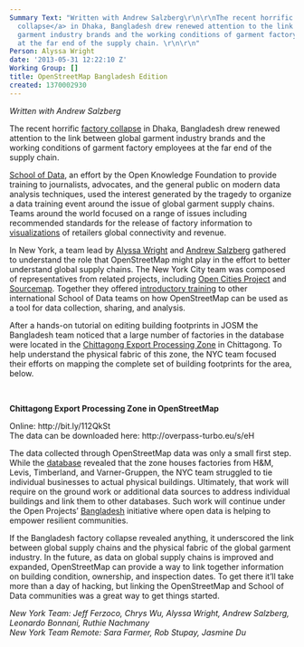 ```yaml
---
Summary Text: "Written with Andrew Salzberg\r\n\r\nThe recent horrific <a href=\"http://en.wikipedia.org/wiki/2013_Savar_building_collapse\">factory
  collapse</a> in Dhaka, Bangladesh drew renewed attention to the link between global
  garment industry brands and the working conditions of garment factory employees
  at the far end of the supply chain. \r\n\r\n"
Person: Alyssa Wright
date: '2013-05-31 12:22:10 Z'
Working Group: []
title: OpenStreetMap Bangladesh Edition
created: 1370002930
---
```

<p><em>Written with Andrew Salzberg</em></p>
<p>The recent horrific <a href="http://en.wikipedia.org/wiki/2013_Savar_building_collapse">factory collapse</a> in Dhaka, Bangladesh drew renewed attention to the link between global garment industry brands and the working conditions of garment factory employees at the far end of the supply chain.</p>
<p><a href="http://schoolofdata.org/">School of Data</a>, an effort by the Open Knowledge Foundation to provide training to journalists, advocates, and the general public on modern data analysis techniques, used the interest generated by the tragedy to organize a data training event around the issue of global garment supply chains. Teams around the world focused on a range of issues including recommended standards for the release of factory information to <a href="http://www.annaflagg.com/GarmentFactories/garmentmap.html">visualizations</a> of retailers global connectivity and revenue.</p>
<p>In New York, a team lead by <a href="https://twitter.com/alyssapwright">Alyssa Wright</a> and <a href="https://twitter.com/andrewsalzberg">Andrew Salzberg</a> gathered to understand the role that OpenStreetMap might play in the effort to better understand global supply chains. The New York City team was composed of representatives from related projects, including <a href="http://opencitiesproject.com/">Open Cities Project</a> and <a href="https://sourcemap.com/ ">Sourcemap</a>. Together they offered <a href="https://docs.google.com/a/hotosm.org/presentation/d/1sn7UCiLIv7sRgaWXWBk70i8XlbQkBFtCjFNc5QZdj04/edit#slide=id.g23023050_0_161">introductory training</a> to other international School of Data teams on how OpenStreetMap can be used as a tool for data collection, sharing, and analysis.</p>
<p>After a hands-on tutorial on editing building footprints in JOSM the Bangladesh team noticed that a large number of factories in the database were located in the <a href="http://www.google.com/url?q=http%3A%2F%2Fen.wikipedia.org%2Fwiki%2FChittagong_Export_Processing_Zone&amp;sa=D&amp;sntz=1&amp;usg=AFQjCNGnQCP0YQNSyly3execkcMAZXyZMA">Chittagong Export Processing Zone</a> in Chittagong. To help understand the physical fabric of this zone, the NYC team focused their efforts on mapping the complete set of building footprints for the area, below.</p>
<p>&nbsp;</p>
<p><strong>Chittagong Export Processing Zone in OpenStreetMap</strong></p>
<p>Online: http://bit.ly/112QkSt<br> The data can be downloaded here: http://overpass-turbo.eu/s/eH</p>
<p>The data collected through OpenStreetMap data was only a small first step. While the <a href="https://docs.google.com/spreadsheet/ccc?key=0AvdkMlz2NopEdEdIZ3d4VlFJQ0NkazhrWGFQdXZQMkE&amp;usp=sharing">database</a> revealed that the zone houses factories from H&amp;M, Levis, Timberland, and Varner-Gruppen, the NYC team struggled to tie individual businesses to actual physical buildings. Ultimately, that work will require on the ground work or additional data sources to address individual buildings and link them to other databases. Such work will continue under the Open Projects’ <a href="http://www.google.com/url?q=http%3A%2F%2Fopencitiesproject.com%2Fcities%2Fdhaka%2F&amp;sa=D&amp;sntz=1&amp;usg=AFQjCNH_8FYhKtmFkBNrIC73JajmX4vMsg">Bangladesh</a> initiative where open data is helping to empower resilient communities.</p>
<p>If the Bangladesh factory collapse revealed anything, it underscored the link between global supply chains and the physical fabric of the global garment industry. In the future, as data on global supply chains is improved and expanded, OpenStreetMap can provide a way to link together information on building condition, ownership, and inspection dates. To get there it’ll take more than a day of hacking, but linking the OpenStreetMap and School of Data communities was a great way to get things started.</p>
<p><em>New York Team: Jeff Ferzoco, Chrys Wu, Alyssa Wright, Andrew Salzberg, Leonardo Bonnani, Ruthie Nachmany</em><br> <em>New York Team Remote: Sara Farmer, Rob Stupay, Jasmine Du</em></p>
